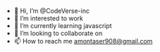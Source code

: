 - 👋 Hi, I’m @CodeVerse-inc
- 👀 I’m interested to work
- 🌱 I’m currently learning javascript
- 💞️ I’m looking to collaborate on 
- 📫 How to reach me amontaser908@gmail.com

<!---
CodeVerse-inc/CodeVerse-inc is a ✨ special ✨ repository because its `README.md` (this file) appears on your GitHub profile.
You can click the Preview link to take a look at your changes.
--->
